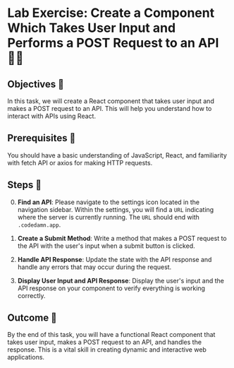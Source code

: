 # Lab Exercise: Create a Component Which Takes User Input and Performs a POST Request to an API 📝🌐

## Objectives 🎯
In this task, we will create a React component that takes user input and makes a POST request to an API. This will help you understand how to interact with APIs using React.

## Prerequisites 🧐
You should have a basic understanding of JavaScript, React, and familiarity with fetch API or axios for making HTTP requests.

## Steps 🚀

0. **Find an API**: Please navigate to the settings icon located in the navigation sidebar. Within the settings, you will find a `URL` indicating where the server is currently running. The `URL` should end with `.codedamn.app`.

1. **Create a Submit Method**: Write a method that makes a POST request to the API with the user's input when a submit button is clicked.

2. **Handle API Response**: Update the state with the API response and handle any errors that may occur during the request.

3. **Display User Input and API Response**: Display the user's input and the API response on your component to verify everything is working correctly.

## Outcome 🏁
By the end of this task, you will have a functional React component that takes user input, makes a POST request to an API, and handles the response. This is a vital skill in creating dynamic and interactive web applications.

